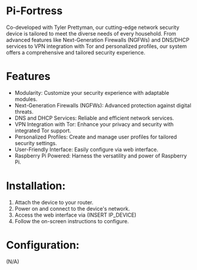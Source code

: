 # Pi-Fortress
Co-developed with Tyler Prettyman, our cutting-edge network security device is tailored to meet the diverse needs of every household. From advanced features like Next-Generation Firewalls (NGFWs) and DNS/DHCP services to VPN integration with Tor and personalized profiles, our system offers a comprehensive and tailored security experience.

# Features
* Modularity: Customize your security experience with adaptable modules.
* Next-Generation Firewalls (NGFWs): Advanced protection against digital threats.
* DNS and DHCP Services: Reliable and efficient network services.
* VPN Integration with Tor: Enhance your privacy and security with integrated Tor support.
* Personalized Profiles: Create and manage user profiles for tailored security settings.
* User-Friendly Interface: Easily configure via web interface.
* Raspberry Pi Powered: Harness the versatility and power of Raspberry Pi.

# Installation:
1. Attach the device to your router.
2. Power on and connect to the device's network.
3. Access the web interface via (INSERT IP_DEVICE)
4. Follow the on-screen instructions to configure.

# Configuration:
(N/A)

